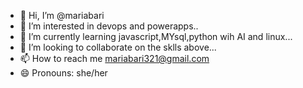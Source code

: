 - 👋 Hi, I’m @mariabari
- 👀 I’m interested in devops and powerapps..
- 🌱 I’m currently learning javascript,MYsql,python wih AI and linux...
- 💞️ I’m looking to collaborate on the sklls above...
- 📫 How to reach me mariabari321@gmail.com
- 😄 Pronouns: she/her

<!---
mariabari/mariabari is a ✨ special ✨ repository because its `README.md` (this file) appears on your GitHub profile.
You can click the Preview link to take a look at your changes.
--->

